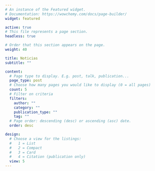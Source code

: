 ```yaml
---
# An instance of the Featured widget.
# Documentation: https://wowchemy.com/docs/page-builder/
widget: featured

active: true
# This file represents a page section.
headless: true

# Order that this section appears on the page.
weight: 40

title: Noticias
subtitle: ""

content:
  # Page type to display. E.g. post, talk, publication...
  page_type: post
  # Choose how many pages you would like to display (0 = all pages)
  count: 5
  # Filter on criteria
  filters:
    author: ""
    category: ""
    publication_type: ""
    tag: ""
  # Page order: descending (desc) or ascending (asc) date.
  order: desc

design:
  # Choose a view for the listings:
  #   1 = List
  #   2 = Compact
  #   3 = Card
  #   4 = Citation (publication only)
  view: 5
---
```


